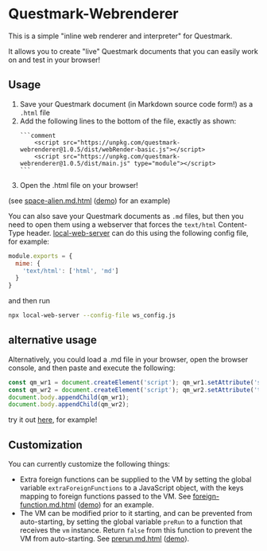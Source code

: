 # Questmark-Webrenderer

This is a simple "inline web renderer and interpreter" for Questmark.

It allows you to create "live" Questmark documents that you can easily work on and test in your browser!

## Usage

1. Save your Questmark document (in Markdown source code form!) as a `.html` file
2. Add the following lines to the bottom of the file, exactly as shown:
    ~~~
    ```comment
        <script src="https://unpkg.com/questmark-webrenderer@1.0.5/dist/webRender-basic.js"></script>
        <script src="https://unpkg.com/questmark-webrenderer@1.0.5/dist/main.js" type="module"></script>
    ```
    ~~~
3. Open the .html file on your browser!

(see [space-alien.md.html](https://github.com/jorisvddonk/questmark-webrenderer/blob/master/examples/space-alien.md.html) ([demo](https://raw.githack.com/jorisvddonk/questmark-webrenderer/main/examples/space-alien.md.html)) for an example)

You can also save your Questmark documents as `.md` files, but then you need to open them using a webserver that forces the `text/html` Content-Type header. [local-web-server](https://github.com/lwsjs/local-web-server) can do this using the following config file, for example:

```js
module.exports = {
  mime: {
    'text/html': ['html', 'md']
  }
}
```

and then run

```bash
npx local-web-server --config-file ws_config.js
```

## alternative usage

Alternatively, you could load a .md file in your browser, open the browser console, and then paste and execute the following:

```javascript
const qm_wr1 = document.createElement('script'); qm_wr1.setAttribute('src', 'https://unpkg.com/questmark-webrenderer@1.0.5/dist/webRender-basic.js');
const qm_wr2 = document.createElement('script'); qm_wr2.setAttribute('type', 'module'); qm_wr2.setAttribute('src', 'https://unpkg.com/questmark-webrenderer@1.0.5/dist/main.js');
document.body.appendChild(qm_wr1);
document.body.appendChild(qm_wr2);
```

try it out [here](https://ghcdn.rawgit.org/jorisvddonk/questmark/master/examples/self-describing.md), for example!

## Customization

You can currently customize the following things:

* Extra foreign functions can be supplied to the VM by setting the global variable `extraForeignFunctions` to a JavaScript object, with the keys mapping to foreign functions passed to the VM. See [foreign-function.md.html](https://github.com/jorisvddonk/questmark-webrenderer/blob/master/examples/foreign-function.md.html) ([demo](https://raw.githack.com/jorisvddonk/questmark-webrenderer/main/examples/foreign-function.md.html)) for an example.
* The VM can be modified prior to it starting, and can be prevented from auto-starting, by setting the global variable `preRun` to a function that receives the `vm` instance. Return `false` from this function to prevent the VM from auto-starting. See [prerun.md.html](https://github.com/jorisvddonk/questmark-webrenderer/blob/master/examples/prerun.md.html) ([demo](https://raw.githack.com/jorisvddonk/questmark-webrenderer/main/examples/prerun.md.html)).

